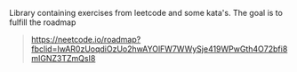 Library containing exercises from leetcode and some kata's. The goal is to fulfill the roadmap
> https://neetcode.io/roadmap?fbclid=IwAR0zUoqdiOzUo2hwAYOlFW7WWySje419WPwGth4O72bfi8mIGNZ3TZmQsI8
